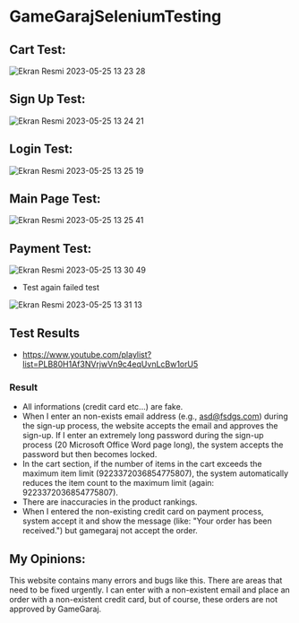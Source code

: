 # GameGarajSeleniumTesting


## Cart Test:
![Ekran Resmi 2023-05-25 13 23 28](https://github.com/nuricanozturk01/Game-Garaj-Selenium-Test/assets/62218588/9e19703f-254c-41d2-8d87-5e4308eebafa)

## Sign Up Test:
![Ekran Resmi 2023-05-25 13 24 21](https://github.com/nuricanozturk01/Game-Garaj-Selenium-Test/assets/62218588/827c11b2-7f5e-40d6-8113-60cb333d58d3)

## Login Test:
![Ekran Resmi 2023-05-25 13 25 19](https://github.com/nuricanozturk01/Game-Garaj-Selenium-Test/assets/62218588/a639da7c-fa65-454e-a687-7da8733058f2)

## Main Page Test:
![Ekran Resmi 2023-05-25 13 25 41](https://github.com/nuricanozturk01/Game-Garaj-Selenium-Test/assets/62218588/2c3cba5d-bbd8-4c4d-8881-a62da7c7373d)

## Payment Test:
![Ekran Resmi 2023-05-25 13 30 49](https://github.com/nuricanozturk01/Game-Garaj-Selenium-Test/assets/62218588/38815810-cb93-4d42-bcb8-1c0c236325df)

- Test again failed test

![Ekran Resmi 2023-05-25 13 31 13](https://github.com/nuricanozturk01/Game-Garaj-Selenium-Test/assets/62218588/11424394-5de3-4d7a-9e66-48b7cf99b80a)


## Test Results
 - https://www.youtube.com/playlist?list=PLB80H1Af3NVrjwVn9c4eqUvnLcBw1orU5

### Result
  - All informations (credit card etc...) are fake.
  - When I enter an non-exists email address (e.g., asd@fsdgs.com) during the sign-up process, the website accepts the email and approves the sign-up. If I enter an extremely long password during the sign-up process (20 Microsoft Office Word page long), the system accepts the password but then becomes locked.
  - In the cart section, if the number of items in the cart exceeds the maximum item limit (9223372036854775807), the system automatically reduces the item count to the maximum limit (again: 9223372036854775807).
  - There are inaccuracies in the product rankings.
  - When I entered the non-existing credit card on payment process, system accept it and show the message (like: "Your order has been received.") but gamegaraj not accept the order.

## My Opinions:
This website contains many errors and bugs like this. There are areas that need to be fixed urgently. I can enter with a non-existent email and place an order with a non-existent credit card, but of course, these orders are not approved by GameGaraj.
